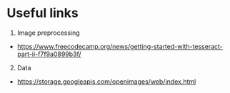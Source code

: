 # Useful links
1.   Image preprocessing  
+  https://www.freecodecamp.org/news/getting-started-with-tesseract-part-ii-f7f9a0899b3f/  
2.   Data
+  https://storage.googleapis.com/openimages/web/index.html
